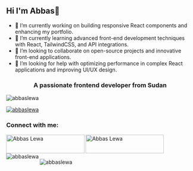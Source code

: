## Hi I'm Abbas👋
- 🔭 I’m currently working on building responsive React components and enhancing my portfolio.
- 🌱 I’m currently learning advanced front-end development techniques with React, TailwindCSS, and API integrations.
- 👯 I’m looking to collaborate on open-source projects and innovative front-end applications.
- 🤔 I’m looking for help with optimizing performance in complex React applications and improving UI/UX design.
<h3 align="center">A passionate frontend developer from Sudan</h3>

<p align="left"> <img src="https://komarev.com/ghpvc/?username=abbaslewa&label=Profile%20views&color=0e75b6&style=flat" alt="abbaslewa" /> </p>

<p align="left"> <a href="https://github.com/ryo-ma/github-profile-trophy"><img src="https://github-profile-trophy.vercel.app/?username=abbaslewa" alt="abbaslewa" /></a> </p>

<h3 align="left">Connect with me:</h3>
<p align="left">
</p>


<p><a href="https://www.buymeacoffee.com/Abbas Lewa"> <img align="left" src="https://cdn.buymeacoffee.com/buttons/v2/default-yellow.png" height="50" width="210" alt="Abbas Lewa" /></a><a href="https://ko-fi.com/Abbas Lewa"> <img align="left" src="https://cdn.ko-fi.com/cdn/kofi3.png?v=3" height="50" width="210" alt="Abbas Lewa" /></a></p><br><br>

<p><img align="left" src="https://github-readme-stats.vercel.app/api/top-langs?username=abbaslewa&show_icons=true&locale=en&layout=compact" alt="abbaslewa" /></p>

<p>&nbsp;<img align="center" src="https://github-readme-stats.vercel.app/api?username=abbaslewa&show_icons=true&locale=en" alt="abbaslewa" /></p>

<!--
**Abbaslewa/Abbaslewa** is a ✨ _special_ ✨ repository because its `README.md` (this file) appears on your GitHub profile.

Here are some ideas to get you started:

- 🔭 I’m currently working on ...
- 🌱 I’m currently learning ...
- 👯 I’m looking to collaborate on ...
- 🤔 I’m looking for help with ...
- 💬 Ask me about ...
- 📫 How to reach me: ...
- 😄 Pronouns: ...
- ⚡ Fun fact: ...
-->
